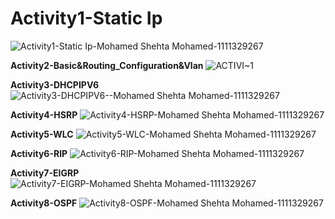# **Activity1-Static Ip**
![Activity1-Static Ip-Mohamed Shehta Mohamed-1111329267](https://github.com/user-attachments/assets/2108c9b8-a7d0-4d0e-aeb8-21b70eb0f31e)

**Activity2-Basic&Routing_Configuration&Vlan**
![ACTIVI~1](https://github.com/user-attachments/assets/cde0b321-d31c-46a2-9141-e7462a6b09c6)

**Activity3-DHCPIPV6**
![Activity3-DHCPIPV6--Mohamed Shehta Mohamed-1111329267](https://github.com/user-attachments/assets/96c769d9-1069-4657-b85c-b5e78932664c)

**Activity4-HSRP**
![Activity4-HSRP-Mohamed Shehta Mohamed-1111329267](https://github.com/user-attachments/assets/781c500f-c219-45ab-9f6e-67e731fa6d62)

**Activity5-WLC**
![Activity5-WLC-Mohamed Shehta Mohamed-1111329267](https://github.com/user-attachments/assets/1abadb62-97a5-4c30-8d28-0d1b635dd9fc)

**Activity6-RIP**
![Activity6-RIP-Mohamed Shehta Mohamed-1111329267](https://github.com/user-attachments/assets/9584b6c3-d815-401a-b2dc-5925a868ef69)

**Activity7-EIGRP**
![Activity7-EIGRP-Mohamed Shehta Mohamed-1111329267](https://github.com/user-attachments/assets/c6035fdc-7b64-427b-a18b-949a601c9c72)

**Activity8-OSPF**
![Activity8-OSPF-Mohamed Shehta Mohamed-1111329267](https://github.com/user-attachments/assets/854eaa31-0b52-4006-b9e0-0727c62fcee1)
